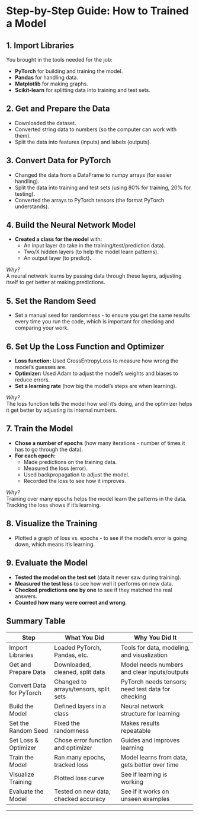 # Step-by-Step Guide: How to Trained a Model
 
## 1. **Import Libraries**
You brought in the tools needed for the job:
- **PyTorch** for building and training the model.
- **Pandas** for handling data.
- **Matplotlib** for making graphs.
- **Scikit-learn** for splitting data into training and test sets. 

## 2. **Get and Prepare the Data**
- Downloaded the dataset.
- Converted string data to numbers (so the computer can work with them).
- Split the data into features (inputs) and labels (outputs).

## 3. **Convert Data for PyTorch**
- Changed the data from a DataFrame to numpy arrays (for easier handling).
- Split the data into training and test sets (using 80% for training, 20% for testing).
- Converted the arrays to PyTorch tensors (the format PyTorch understands). 

## 4. **Build the Neural Network Model**
- **Created a class for the model** with:
  - An input layer (to take in the training/test/prediction data).
  - Two/X hidden layers (to help the model learn patterns).
  - An output layer (to predict).

*Why?*  
A neural network learns by passing data through these layers, adjusting itself to get better at making predictions.

## 5. **Set the Random Seed**
- Set a manual seed for randomness - to ensure you get the same results every time you run the code, which is important for checking and comparing your work.

## 6. **Set Up the Loss Function and Optimizer**
- **Loss function:** Used CrossEntropyLoss to measure how wrong the model’s guesses are.
- **Optimizer:** Used Adam to adjust the model’s weights and biases to reduce errors.
- **Set a learning rate** (how big the model’s steps are when learning).

*Why?*  
The loss function tells the model how well it’s doing, and the optimizer helps it get better by adjusting its internal numbers.

## 7. **Train the Model**
- **Chose a number of epochs** (how many iterations - number of times it has to go through the data).
- **For each epoch:**
  - Made predictions on the training data.
  - Measured the loss (error).
  - Used backpropagation to adjust the model.
  - Recorded the loss to see how it improves.

*Why?*  
Training over many epochs helps the model learn the patterns in the data. Tracking the loss shows if it’s learning.

## 8. **Visualize the Training**
- Plotted a graph of loss vs. epochs - to see if the model’s error is going down, which means it’s learning.

## 9. **Evaluate the Model**
- **Tested the model on the test set** (data it never saw during training).
- **Measured the test loss** to see how well it performs on new data.
- **Checked predictions one by one** to see if they matched the real answers.
- **Counted how many were correct and wrong**.

## Summary Table

| Step                        | What You Did                                 | Why You Did It                                      |
|-----------------------------|----------------------------------------------|-----------------------------------------------------|
| Import Libraries            | Loaded PyTorch, Pandas, etc.                 | Tools for data, modeling, and visualization         |
| Get and Prepare Data        | Downloaded, cleaned, split data              | Model needs numbers and clear inputs/outputs        |
| Convert Data for PyTorch    | Changed to arrays/tensors, split sets        | PyTorch needs tensors; need test data for checking  |
| Build the Model             | Defined layers in a class                    | Neural network structure for learning               |
| Set the Random Seed         | Fixed the randomness                         | Makes results repeatable                            |
| Set Loss & Optimizer        | Chose error function and optimizer           | Guides and improves learning                        |
| Train the Model             | Ran many epochs, tracked loss                | Model learns from data, gets better over time       |
| Visualize Training          | Plotted loss curve                           | See if learning is working                          |
| Evaluate the Model          | Tested on new data, checked accuracy         | See if it works on unseen examples                  |

---
